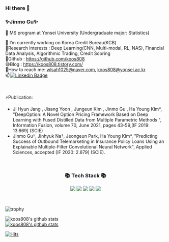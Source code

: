 ### Hi there 👋

### ✨Jinmo Gu✨
🤔 MS program at Yonsei University (Undergraduate major: Statistics)

🔭 I’m currently working on Korea Credit Bureau(KCB) <br>
🌱Research Interests : Deep Learning(CNN, Multi-modal, RL, NAS), Financial Data Analysis, Algorithmic Trading, Credit Scoring <br>
👯Github : https://github.com/koos808 <br>
😄Blog : https://koos808.tistory.com/ <br>
💬How to reach me: wlsah1025@naver.com, koos808@yonsei.ac.kr <br>
📫[![Linkedin Badge](https://img.shields.io/badge/-LinkedIn-blue?style=flat-square&logo=Linkedin&logoColor=white&link=https://https://www.linkedin.com/in/jinmo-gu-340ab7184/)](https://www.linkedin.com/in/jinmo-gu-340ab7184/) <br>

<br>

⚡Publication:
- Ji Hyun Jang , Jisang Yoon , Jungeun Kim , Jinmo Gu , Ha Young Kim*, "DeepOption: A Novel Option Pricing Framework Based on Deep Learning with Fused Distilled Data from Multiple Parametric Methods ", Information Fusion, volume 70, June 2021, pages 43-59,[IF 2019: 13.669] (SCIE)
- Jinmo Gu†, Jinhyuk Na†, Jeongeun Park, Ha Young Kim*, "Predicting Success of Outbound Telemarketing in Insurance Policy Loans Using an Explainable Multiple-Filter Convolutional Neural Network", Applied Sciences, accepted [IF 2020: 2.679] (SCIE).  

<br>

<h3 align="center">📚 Tech Stack 📚</h3>
<p align="center">
  <a href="https://www.github.com/koos808/" target="_blank"><img src="https://img.shields.io/badge/R-276DC3?style=flat-square&logo=r&logoColor=white"/></a>
  <a href="https://www.github.com/koos808/" target="_blank"><img src="https://img.shields.io/badge/Python-3776AB?style=flat-square&logo=python&logoColor=white"/></a>
  <a href="https://www.github.com/koos808/" target="_blank"><img src="https://img.shields.io/badge/Pytorch-EE4C2C?style=flat-square&logo=pytorch&logoColor=white"/></a>
  <a href="https://www.github.com/koos808/" target="_blank"><img src="https://img.shields.io/badge/TensorFlow-FF6F00?style=flat-square&logo=tensorflow&logoColor=white"/></a>
  <a href="https://www.github.com/YJ-20/" target="_blank"><img src="https://img.shields.io/badge/MySQL-4479A1?style=flat-square&logo=mysql&logoColor=white"/></a>
</p>

<br>

<!-- 프로필 지정 -->
![trophy](https://github-profile-trophy.vercel.app/?username=koos808)

<!-- 테마 지정 -->
![koos808's github stats](https://github-readme-stats.vercel.app/api?username=koos808&show_icons=true&theme=algolia)
<br>
[![koos808's github stats](https://github-readme-stats.vercel.app/api/top-langs/?username=koos808&show_icons=true&hide_border=true&title_color=004386&icon_color=004386&layout=compact)](https://github.com/koos808)

<!-- stat hit -->
[![Hits](https://hits.seeyoufarm.com/api/count/incr/badge.svg?url=https%3A%2F%2Fgithub.com%2Fkoos808&count_bg=%23EB8B10&title_bg=%23684327&icon=&icon_color=%23E7E7E7&title=VISIT&edge_flat=false)](https://github.com/koos808)
